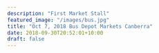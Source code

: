 ```yaml
---
description: "First Market Stall"
featured_image: "/images/bus.jpg"
title: "Oct 7, 2018 Bus Depot Markets Canberra"
date: 2018-09-30T20:52:01+10:00
draft: false
---
```



